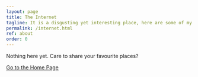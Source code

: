 ```yaml
---
layout: page
title: The Internet
tagline: It is a disgusting yet interesting place, here are some of my favourite things
permalink: /internet.html
ref: about
order: 0
---
```


Nothing here yet. Care to share your favourite places?


[Go to the Home Page](https://m2kulkarni.github.io)
